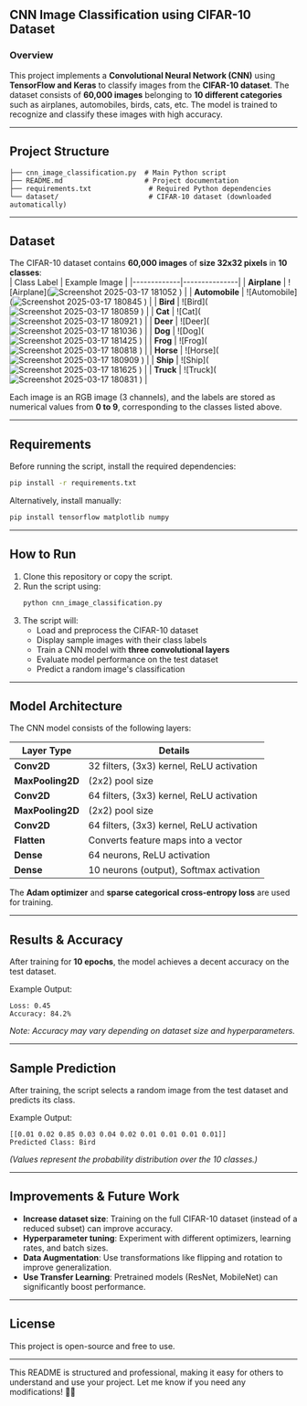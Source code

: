 ## **CNN Image Classification using CIFAR-10 Dataset**  

### **Overview**  
This project implements a **Convolutional Neural Network (CNN)** using **TensorFlow and Keras** to classify images from the **CIFAR-10 dataset**. The dataset consists of **60,000 images** belonging to **10 different categories** such as airplanes, automobiles, birds, cats, etc. The model is trained to recognize and classify these images with high accuracy.  

---

## **Project Structure**  
```
├── cnn_image_classification.py  # Main Python script
├── README.md                    # Project documentation
├── requirements.txt              # Required Python dependencies
└── dataset/                      # CIFAR-10 dataset (downloaded automatically)
```

---

## **Dataset**  
The CIFAR-10 dataset contains **60,000 images** of **size 32x32 pixels** in **10 classes**:  
| Class Label  | Example Image  |
|-------------|---------------|
| **Airplane** | ![Airplane](![Screenshot 2025-03-17 181052](https://github.com/user-attachments/assets/36bc0363-cc19-4378-92fb-60a60f239867)
) |
| **Automobile** | ![Automobile](![Screenshot 2025-03-17 180845](https://github.com/user-attachments/assets/23438360-1403-418b-b802-b174837c415c)
) |
| **Bird** | ![Bird](![Screenshot 2025-03-17 180859](https://github.com/user-attachments/assets/0ca22179-faf1-4c65-97ea-1b3542904360)
) |
| **Cat** | ![Cat](![Screenshot 2025-03-17 180921](https://github.com/user-attachments/assets/44c9472f-424a-4a41-856f-524a5a52de51)
) |
| **Deer** | ![Deer](![Screenshot 2025-03-17 181036](https://github.com/user-attachments/assets/24f17204-5a22-40ef-8e76-08040e0425b8)
) |
| **Dog** | ![Dog](![Screenshot 2025-03-17 181425](https://github.com/user-attachments/assets/69b3f8f6-2546-4ffc-92e7-6a7eb3c80b8b)
) |
| **Frog** | ![Frog](![Screenshot 2025-03-17 180818](https://github.com/user-attachments/assets/4a4b0cc1-f612-479a-977a-3fc84918a2e2)
) |
| **Horse** | ![Horse](![Screenshot 2025-03-17 180909](https://github.com/user-attachments/assets/266778fc-ea84-4b92-9661-a809be22f456)
) |
| **Ship** | ![Ship](![Screenshot 2025-03-17 181625](https://github.com/user-attachments/assets/65b3fff0-d1f9-4b76-a0f8-1ff8df091c1f)
) |
| **Truck** | ![Truck](![Screenshot 2025-03-17 180831](https://github.com/user-attachments/assets/15b1f145-3ede-43c4-a667-c8c5e6664090)
) |

Each image is an RGB image (3 channels), and the labels are stored as numerical values from **0 to 9**, corresponding to the classes listed above.  

---

## **Requirements**  
Before running the script, install the required dependencies:  

```bash
pip install -r requirements.txt
```

Alternatively, install manually:  
```bash
pip install tensorflow matplotlib numpy
```

---

## **How to Run**  
1. Clone this repository or copy the script.  
2. Run the script using:  
   ```bash
   python cnn_image_classification.py
   ```
3. The script will:  
   - Load and preprocess the CIFAR-10 dataset  
   - Display sample images with their class labels  
   - Train a CNN model with **three convolutional layers**  
   - Evaluate model performance on the test dataset  
   - Predict a random image's classification  

---

## **Model Architecture**  
The CNN model consists of the following layers:  

| Layer Type          | Details                      |
|---------------------|----------------------------|
| **Conv2D**         | 32 filters, (3x3) kernel, ReLU activation |
| **MaxPooling2D**   | (2x2) pool size |
| **Conv2D**         | 64 filters, (3x3) kernel, ReLU activation |
| **MaxPooling2D**   | (2x2) pool size |
| **Conv2D**         | 64 filters, (3x3) kernel, ReLU activation |
| **Flatten**        | Converts feature maps into a vector |
| **Dense**          | 64 neurons, ReLU activation |
| **Dense**          | 10 neurons (output), Softmax activation |

The **Adam optimizer** and **sparse categorical cross-entropy loss** are used for training.  

---

## **Results & Accuracy**  
After training for **10 epochs**, the model achieves a decent accuracy on the test dataset.  

Example Output:  
```
Loss: 0.45
Accuracy: 84.2%
```
*Note: Accuracy may vary depending on dataset size and hyperparameters.*  

---

## **Sample Prediction**  
After training, the script selects a random image from the test dataset and predicts its class.  

Example Output:  
```
[[0.01 0.02 0.85 0.03 0.04 0.02 0.01 0.01 0.01 0.01]]
Predicted Class: Bird
```
*(Values represent the probability distribution over the 10 classes.)*  

---

## **Improvements & Future Work**  
- **Increase dataset size**: Training on the full CIFAR-10 dataset (instead of a reduced subset) can improve accuracy.  
- **Hyperparameter tuning**: Experiment with different optimizers, learning rates, and batch sizes.  
- **Data Augmentation**: Use transformations like flipping and rotation to improve generalization.  
- **Use Transfer Learning**: Pretrained models (ResNet, MobileNet) can significantly boost performance.  

---

## **License**  
This project is open-source and free to use.  

---

This README is structured and professional, making it easy for others to understand and use your project. Let me know if you need any modifications! 🚀😊
